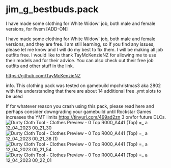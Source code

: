 # jim_g_bestbuds.pack
I have made some clothing for White Widow' job, both male and female versions, for fivem [ADD-ON] 

I have made some clothing for White Widow' job, both male and female versions, and they are free. I am still learning, so if you find any issues, please let me know and I will do my best to fix them. I will be making all job outfits free. I would like to thank TayMcKenzieNZ for allowing me to use their models and for their advice. You can also check out their free job outfits and other stuff in the link.

https://github.com/TayMcKenzieNZ


info.
This clothing pack was tested on gamebuild mpchristmas3 aka 2802 with the understanding that there are about 14 additional free .ymt slots to be used

If for whatever reason you crash using this pack, please read here and perhaps consider downgrading your gamebuild until Rockstar Games increases the YMT limits https://tinyurl.com/499ad2zn 3 on/for future DLCs.
![Durty Cloth Tool - Clothes Preview - 0 Top  R000_A441  (Top) =_ a 12_04_2023 00_21_30](https://user-images.githubusercontent.com/110393030/231310247-c025205e-ee11-4058-ac4f-c9452ea742de.png)
![Durty Cloth Tool - Clothes Preview - 0 Top  R000_A441  (Top) =_ a 12_04_2023 00_21_38 (1)](https://user-images.githubusercontent.com/110393030/231310249-c3ff3004-3aea-48ab-a905-f0dfb1ee2d04.png)
![Durty Cloth Tool - Clothes Preview - 0 Top  R000_A441  (Top) =_ a 12_04_2023 00_21_54](https://user-images.githubusercontent.com/110393030/231310252-1890d1e8-5857-438b-8a9e-bca021321319.png)
![Durty Cloth Tool - Clothes Preview - 0 Top  R000_A441  (Top) =_ a 12_04_2023 00_22_01](https://user-images.githubusercontent.com/110393030/231310254-6a2a32e2-1ce0-434a-b624-03f9cd7ac246.png)
